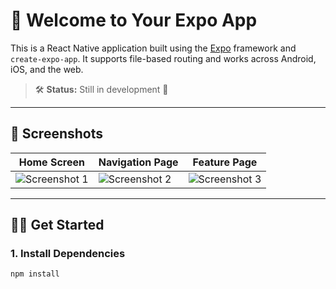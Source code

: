 # 🚀 Welcome to Your Expo App

This is a React Native application built using the [Expo](https://expo.dev) framework and `create-expo-app`. It supports file-based routing and works across Android, iOS, and the web.

> 🛠️ **Status:** Still in development 🚧

---

## 📱 Screenshots

| Home Screen | Navigation Page | Feature Page |
|------------|------------------|----------------|
| ![Screenshot 1](https://github.com/user-attachments/assets/ff941c76-d04b-469d-958b-a26c0cd2af25) | ![Screenshot 2](https://github.com/user-attachments/assets/b73662aa-9464-4560-bc77-c896045cf556) | ![Screenshot 3](https://github.com/user-attachments/assets/6f9d0575-fe87-4749-aab0-aa48718de9f7) |

---

## 🧑‍💻 Get Started

### 1. Install Dependencies

```bash
npm install
